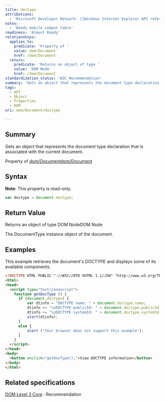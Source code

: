 ```yaml
---
title: doctype
attributions:
  - 'Microsoft Developer Network: [[Windows Internet Explorer API reference](http://msdn.microsoft.com/en-us/library/ie/hh828809%28v=vs.85%29.aspx) Article]'
notes:
  - 'Needs mobile compat table'
readiness: 'Almost Ready'
relationships:
  applies_to:
    predicate: 'Property of '
    value: dom/Document
    href: /dom/Document
  return:
    predicate: 'Returns an object of type '
    value: 'DOM Node'
    href: /dom/Document
standardization_status: 'W3C Recommendation'
summary: 'Gets an object that represents the document type declaration that is associated with the current document.'
tags:
  - API
  - Object
  - Properties
  - DOM
uri: dom/Document/doctype

---
```

## Summary

Gets an object that represents the document type declaration that is associated with the current document.

Property of [dom/Document](/dom/Document)[dom/Document](/dom/Document)

## Syntax

**Note**: This property is read-only.

``` js
var doctype = document.doctype;
```

## Return Value

Returns an object of type DOM NodeDOM Node

The DocumentType instance object of the document.

## Examples

This example retrieves the document's DOCTYPE and displays some of its available components.

``` html
<!DOCTYPE HTML PUBLIC "-//W3C//DTD XHTML 1.1//EN" "http://www.w3.org/TR/xhtml11/DTD/xhtml11.dtd">
<html>
<head>
  <script type="text/javascript">
    function getDocType () {
      if (document.doctype) {
          var dtinfo = "DOCTYPE name: " + document.doctype.name;
          dtinfo += "\nDOCTYPE publicId: " + document.doctype.publicId;
          dtinfo += "\nDOCTYPE systemId: " + document.doctype.systemId;
          alert(dtinfo);
      }
      else {
          alert ("Your browser does not support this example");
      }
    }
  </script>
</head>
<body>
  <button onclick="getDocType();">View DOCTYPE information</button>
</body>
</html>
```

## Related specifications

[DOM Level 3 Core](http://www.w3.org/TR/DOM-Level-3-Core/core.html#i-Document)
:   Recommendation
